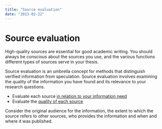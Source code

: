 ```yaml
---
title: "Source evaluation"
date: "2013-02-22"
---
```


# Source evaluation

High-quality sources are essential for good academic writing. You should always be conscious about the sources you use, and the various functions different types of sources serve in your thesis.

Source evaluation is an umbrella concept for methods that distinguish verified information from speculation. Source evaluation involves examining the quality of the information you have found and its relevance to your research questions.

- Evaluate each source [in relation to your information need](/en/sources-and-references/source-evaluation/assessing-relevance/ "Assessing relevance")
- Evaluate the [quality of each source](/en/sources-and-references/source-evaluation/qualitative-evaluation/ "Qualitative evaluation")

Consider the original audience for the information, the extent to which the source refers to other sources, who provides the information and when and where it was published.

